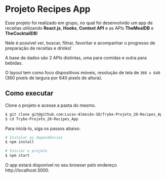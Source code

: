 # Projeto Recipes App

Esse projeto foi realizado em grupo, no qual foi desenvolvido um app de receitas utilizando __React.js__, __Hooks__, __Context API__  e as APIs __TheMealDB__ e __TheCocktailDB__!

Nele é possível ver, buscar, filtrar, favoritar e acompanhar o progresso de preparação de receitas e drinks!

A base de dados são 2 APIs distintas, uma para comidas e outra para bebidas.

O layout tem como foco dispositivos móveis, resolução de tela de `360 x 640` (360 pixels de largura por 640 pixels de altura).

## Como executar

Clone o projeto e acesse a pasta do mesmo.

```bash
$ git clone git@github.com:Lucas-Almeida-SD/Trybe-Projeto_20-Recipes_App.git
$ cd Trybe-Projeto_20-Recipes_App
```

Para iniciá-lo, siga os passos abaixo:
```bash
# Instalar as dependências
$ npm install

# Iniciar o projeto
$ npm start
```
O app estará disponível no seu browser pelo endereço http://localhost:3000.